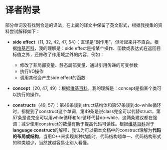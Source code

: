 # 译者附录

部分单词没有找到合适的译法，在上面的译文中保留了英文形式，根据我搜集的资料尝试解释如下：

- **side effect**（11, 32, 42, 47, 54）：直译是“副作用”，但听起来并不直白。根据[维基百科](https://en.wanweibaike.com/wiki-Side%20effect%20(programming))，我的理解是：side effect是指某个操作、函数或表达式在返回目标值之外，还修改了作用域之外的内容，例如：
  - 修改了非局部变量、静态局部变量、通过引用传递的可变参数
  - 执行I/O操作
  - 调用其他会产生side effect的函数

- **concept**（20, 47, 49）：根据[维基百科](https://en.wanweibaike.com/wiki-Concept%20(generic%20programming))，我的理解是：concept是指某个类可以执行的操作。
- **constructs**（49, 57）：第49条谈到struct结构体和第57条谈到do-while循环时，都提到了construct这个单词，第49条是说class完全可以代替struct，第57条是说完全可以用while循环和for循环代替do-while，这两条建议都在强调：减少使用construct的数量有助于提高代码可读性。根据[维基百科](http://en.volupedia.org/wiki/Language_construct)对于**language construct**的解释，我认为可以把本文档中的construct理解为**代码的布局或结构**，当用C++来实现某种功能时，代码结构越单一、代码结构形式的种类越少，当然就越容易让别人看懂。